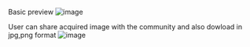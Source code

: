 
Basic preview
![image](https://github.com/rajath008/ai-image-generator-website-mern/assets/106469287/339c6bf4-4af8-46c9-ad4c-ae4faf934f50)


User can share acquired image with the community and also dowload in jpg,png format
![image](https://github.com/rajath008/ai-image-generator-website-mern/assets/106469287/ad654605-35fc-47ee-80df-53a1475d97ec)
